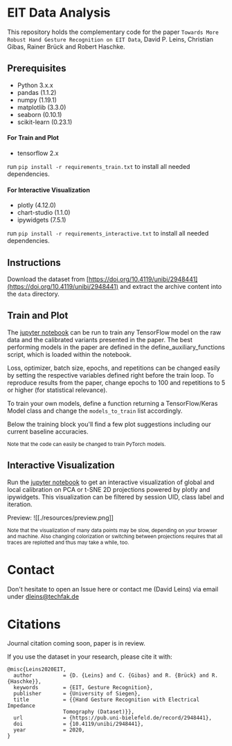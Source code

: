 # EIT Data Analysis

This repository holds the complementary code for the paper `Towards More Robust Hand Gesture Recognition on EIT Data`, David P. Leins, Christian Gibas, Rainer Brück and Robert Haschke.

## Prerequisites

- Python 3.x.x
- pandas (1.1.2)
- numpy (1.19.1)
- matplotlib (3.3.0)
- seaborn (0.10.1)
- scikit-learn (0.23.1)

#### For Train and Plot

- tensorflow 2.x

run `pip install -r requirements_train.txt` to install all needed dependencies.

#### For Interactive Visualization

- plotly (4.12.0)
- chart-studio (1.1.0)
- ipywidgets (7.5.1)

run `pip install -r requirements_interactive.txt` to install all needed dependencies.

## Instructions

Download the dataset from [https://doi.org/10.4119/unibi/2948441](https://doi.org/10.4119/unibi/2948441) and extract the archive content into the `data` directory.

## Train and Plot

The [jupyter notebook](train_and_plot.ipynb) can be run to train any TensorFlow model on the raw data and the calibrated variants presented in the paper. The best performing models in the paper are defined in the define_auxiliary_functions script, which is loaded within the notebook.

Loss, optimizer, batch size, epochs, and repetitions can be changed easily by setting the respective variables defined right before the train loop.
To reproduce results from the paper, change epochs to 100 and repetitions to 5 or higher (for statistical relevance).

To train your own models, define a function returning a TensorFlow/Keras Model class and change the `models_to_train` list accordingly.

Below the training block you'll find a few plot suggestions including our current baseline accuracies.

<sub>Note that the code can easily be changed to train PyTorch models.</sub>

## Interactive Visualization

Run the [jupyter notebook](interactive_calibration_view.ipynb) to get an interactive visualization of global and local calibration on PCA or t-SNE 2D projections powered by plotly and ipywidgets.
This visualization can be filtered by session UID, class label and iteration.

Preview:
![[./resources/preview.png]]

<sub>Note that the visualization of many data points may be slow, depending on your browser and machine. Also changing colorization or switching between projections requires that all traces are
replotted and thus may take a while, too.</sub>

# Contact

Don't hesitate to open an Issue here or contact me (David Leins) via email under dleins@techfak.de

# Citations

Journal citation coming soon, paper is in review.

If you use the dataset in your research, please cite it with:

```
@misc{Leins2020EIT,
  author          = {D. {Leins} and C. {Gibas} and R. {Brück} and R. {Haschke}},
  keywords        = {EIT, Gesture Recognition},
  publisher       = {University of Siegen},
  title           = {{Hand Gesture Recognition with Electrical Impedance
                  Tomography (Dataset)}},
  url             = {https://pub.uni-bielefeld.de/record/2948441},
  doi             = {10.4119/unibi/2948441},
  year            = 2020,
}
```
